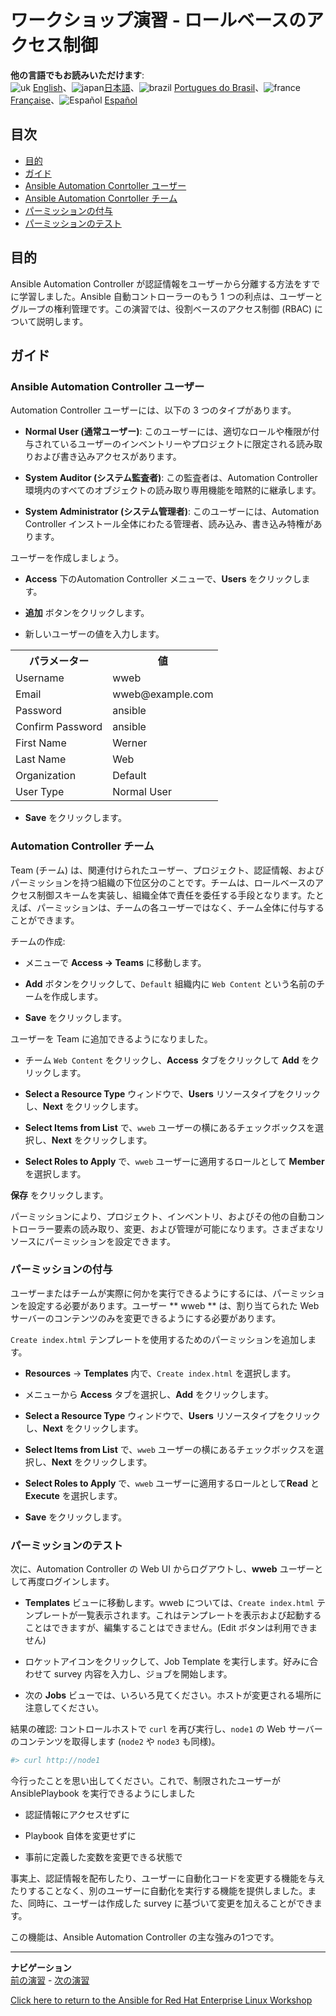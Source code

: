 # ワークショップ演習 - ロールベースのアクセス制御

**他の言語でもお読みいただけます**:
<br>![uk](../../../images/uk.png) [English](README.md)、![japan](../../../images/japan.png)[日本語](README.ja.md)、![brazil](../../../images/brazil.png) [Portugues do Brasil](README.pt-br.md)、![france](../../../images/fr.png) [Française](README.fr.md)、![Español](../../../images/col.png) [Español](README.es.md)

## 目次

* [目的](#objective)
* [ガイド](#guide)
* [Ansible Automation Conrtoller ユーザー](#ansible-automation-controller-users)
* [Ansible Automation Conrtoller チーム](#ansible-automation-controller-teams)
* [パーミッションの付与](#granting-permissions)
* [パーミッションのテスト](#test-permissions)

## 目的

Ansible Automation Controller が認証情報をユーザーから分離する方法をすでに学習しました。Ansible 自動コントローラーのもう 1
つの利点は、ユーザーとグループの権利管理です。この演習では、役割ベースのアクセス制御 (RBAC) について説明します。

## ガイド

### Ansible Automation Controller ユーザー

Automation Controller ユーザーには、以下の 3 つのタイプがあります。

* **Normal User (通常ユーザー)**:
  このユーザーには、適切なロールや権限が付与されているユーザーのインベントリーやプロジェクトに限定される読み取りおよび書き込みアクセスがあります。

* **System Auditor (システム監査者)**:
  この監査者は、Automation Controller 環境内のすべてのオブジェクトの読み取り専用機能を暗黙的に継承します。

* **System Administrator (システム管理者)**:
  このユーザーには、Automation Controller インストール全体にわたる管理者、読み込み、書き込み特権があります。

ユーザーを作成しましょう。

* **Access** 下のAutomation Controller メニューで、**Users** をクリックします。

* **追加** ボタンをクリックします。

* 新しいユーザーの値を入力します。

<table>
  <tr>
    <th>パラメーター</th>
    <th>値</th>
  </tr>
  <tr>
    <td>Username</td>
    <td>wweb</td>
  </tr>
  <tr>
    <td>Email</td>
    <td>wweb@example.com</td>
  </tr>
  <tr>
    <td>Password</td>
    <td>ansible</td>
  </tr>
  <tr>
    <td>Confirm Password</td>
    <td>ansible</td>
  </tr>
  <tr>
    <td>First Name</td>
    <td>Werner</td>
  </tr>
  <tr>
    <td>Last Name</td>
    <td>Web</td>
  </tr>
  <tr>
    <td>Organization</td>
    <td>Default</td>
  </tr>
  <tr>
    <td>User Type</td>
    <td>Normal User</td>
  </tr>
</table>

* **Save** をクリックします。

### Automation Controller チーム

Team (チーム)
は、関連付けられたユーザー、プロジェクト、認証情報、およびパーミッションを持つ組織の下位区分のことです。チームは、ロールベースのアクセス制御スキームを実装し、組織全体で責任を委任する手段となります。たとえば、パーミッションは、チームの各ユーザーではなく、チーム全体に付与することができます。

チームの作成:

* メニューで **Access → Teams** に移動します。

* **Add** ボタンをクリックして、`Default` 組織内に `Web Content` という名前のチームを作成します。

* **Save** をクリックします。

ユーザーを Team に追加できるようになりました。

* チーム `Web Content` をクリックし、**Access** タブをクリックして **Add** をクリックします。

* **Select a Resource Type** ウィンドウで、**Users** リソースタイプをクリックし、**Next**
  をクリックします。

* **Select Items from List** で、`wweb` ユーザーの横にあるチェックボックスを選択し、**Next**
  をクリックします。

* **Select Roles to Apply** で、`wweb` ユーザーに適用するロールとして **Member** を選択します。

**保存** をクリックします。

パーミッションにより、プロジェクト、インベントリ、およびその他の自動コントローラー要素の読み取り、変更、および管理が可能になります。さまざまなリソースにパーミッションを設定できます。

### パーミッションの付与

ユーザーまたはチームが実際に何かを実行できるようにするには、パーミッションを設定する必要があります。ユーザー ** wweb ** は、割り当てられた
Web サーバーのコンテンツのみを変更できるようにする必要があります。

`Create index.html` テンプレートを使用するためのパーミッションを追加します。

* **Resources** -> **Templates** 内で、`Create index.html` を選択します。

* メニューから **Access** タブを選択し、**Add** をクリックします。

* **Select a Resource Type** ウィンドウで、**Users** リソースタイプをクリックし、**Next**
  をクリックします。

* **Select Items from List** で、`wweb` ユーザーの横にあるチェックボックスを選択し、**Next**
  をクリックします。

* **Select Roles to Apply** で、`wweb` ユーザーに適用するロールとして**Read** と **Execute**
  を選択します。

* **Save** をクリックします。

### パーミッションのテスト

次に、Automation Controller の Web UI からログアウトし、**wweb** ユーザーとして再度ログインします。

* **Templates** ビューに移動します。wweb については、`Create index.html`
  テンプレートが一覧表示されます。これはテンプレートを表示および起動することはできますが、編集することはできません。(Edit
  ボタンは利用できません)

* ロケットアイコンをクリックして、Job Template を実行します。好みに合わせて survey 内容を入力し、ジョブを開始します。

* 次の **Jobs** ビューでは、いろいろ見てください。ホストが変更される場所に注意してください。

結果の確認: コントロールホストで `curl` を再び実行し、`node1` の Web サーバーのコンテンツを取得します (`node2` や
`node3` も同様)。

```bash
#> curl http://node1
```

今行ったことを思い出してください。これで、制限されたユーザーが AnsiblePlaybook を実行できるようにしました

* 認証情報にアクセスせずに

* Playbook 自体を変更せずに

* 事前に定義した変数を変更できる状態で

事実上、認証情報を配布したり、ユーザーに自動化コードを変更する機能を与えたりすることなく、別のユーザーに自動化を実行する機能を提供しました。また、同時に、ユーザーは作成した
survey に基づいて変更を加えることができます。

この機能は、Ansible Automation Controller の主な強みの1つです。

---
**ナビゲーション**
<br>
[前の演習](../2.4-surveys) - [次の演習](../2.6-workflows)

[Click here to return to the Ansible for Red Hat Enterprise Linux
Workshop](../README.md#section-2---ansible-tower-exercises)
